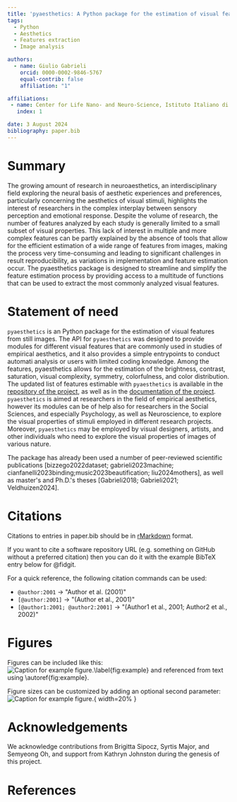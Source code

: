 ```yaml
---
title: 'pyaesthetics: A Python package for the estimation of visual features from images'
tags:
  - Python
  - Aesthetics
  - Features extraction
  - Image analysis

authors:
  - name: Giulio Gabrieli
    orcid: 0000-0002-9846-5767
    equal-contrib: false
    affiliation: "1"

affiliations:
 - name: Center for Life Nano- and Neuro-Science, Istituto Italiano di Tecnologia, 00161, Rome, Italy
   index: 1

date: 3 August 2024
bibliography: paper.bib
---
```


# Summary

The growing amount of research in neuroaesthetics, an interdisciplinary field exploring the neural basis of aesthetic experiences and preferences, particularly concerning the aesthetics of visual stimuli, highlights the interest of researchers in the complex interplay between sensory perception and emotional response. Despite the volume of research, the number of features analyzed by each study is generally limited to a small subset of visual properties. This lack of interest in multiple and more complex features can be partly explained by the absence of tools that allow for the efficient estimation of a wide range of features from images, making the process very time-consuming and leading to significant challenges in result reproducibility, as variations in implementation and feature estimation occur. The pyaesthetics package is designed to streamline and simplify the feature estimation process by providing access to a multitude of functions that can be used to extract the most commonly analyzed visual features.

# Statement of need

`pyaesthetics` is an Python package for the estimation of visual features from still images. The API for `pyaesthetics` was
designed to provide modules for different visual features that are commonly used in studies of empirical aesthetics, and it also provides
a simple entrypoints to conduct automati analysis or users with limited coding knowledge.
Among the features, pyaesthetics allows for the estimation of the brightness, contrast, saturation, visual complexity, symmetry, colorfulness, and color distribution. The updated list of features estimable with `pyaesthetics` is available in the [repository of the project](https://github.com/Gabrock94/pyaesthetics), as well as in the [documentation of the project](https://prettywebsite.readthedocs.io/en/latest/index.html). 
`pyaesthetics` is aimed at researchers in the field of empirical aesthetics, however its modules can be of help also for researchers in the Social Sciences, and especially Psychology, as well as Neuroscience, to explore the visual properties of stimuli employed in different research projects. Moreover, `pyaesthetics` may be employed by visual designers, artists, and other individuals who need to explore the visual properties of images of various nature.

The package has already been used a number of peer-reviewed scientific publications [bizzego2022dataset; gabrieli2023machine; cianfanelli2023binding;music2023beautification; liu2024mothers], as well as master's and Ph.D.'s theses [Gabrieli2018; Gabrieli2021; Veldhuizen2024]. 


# Citations

Citations to entries in paper.bib should be in
[rMarkdown](http://rmarkdown.rstudio.com/authoring_bibliographies_and_citations.html)
format.

If you want to cite a software repository URL (e.g. something on GitHub without a preferred
citation) then you can do it with the example BibTeX entry below for @fidgit.

For a quick reference, the following citation commands can be used:
- `@author:2001`  ->  "Author et al. (2001)"
- `[@author:2001]` -> "(Author et al., 2001)"
- `[@author1:2001; @author2:2001]` -> "(Author1 et al., 2001; Author2 et al., 2002)"

# Figures

Figures can be included like this:
![Caption for example figure.\label{fig:example}](figure.png)
and referenced from text using \autoref{fig:example}.

Figure sizes can be customized by adding an optional second parameter:
![Caption for example figure.](figure.png){ width=20% }

# Acknowledgements

We acknowledge contributions from Brigitta Sipocz, Syrtis Major, and Semyeong
Oh, and support from Kathryn Johnston during the genesis of this project.

# References